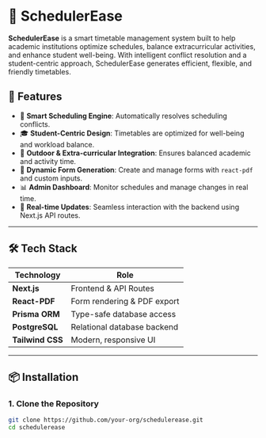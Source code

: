 # 📅 SchedulerEase

**SchedulerEase** is a smart timetable management system built to help academic institutions optimize schedules, balance extracurricular activities, and enhance student well-being. With intelligent conflict resolution and a student-centric approach, SchedulerEase generates efficient, flexible, and friendly timetables.

## 🚀 Features

- 🧠 **Smart Scheduling Engine**: Automatically resolves scheduling conflicts.
- 🎓 **Student-Centric Design**: Timetables are optimized for well-being and workload balance.
- 🏫 **Outdoor & Extra-curricular Integration**: Ensures balanced academic and activity time.
- 📝 **Dynamic Form Generation**: Create and manage forms with `react-pdf` and custom inputs.
- 📊 **Admin Dashboard**: Monitor schedules and manage changes in real time.
- 🔄 **Real-time Updates**: Seamless interaction with the backend using Next.js API routes.

---

## 🛠 Tech Stack

| Technology     | Role                         |
|----------------|------------------------------|
| **Next.js**    | Frontend & API Routes        |
| **React-PDF**  | Form rendering & PDF export  |
| **Prisma ORM** | Type-safe database access    |
| **PostgreSQL** | Relational database backend  |
| **Tailwind CSS** | Modern, responsive UI       |

---

## 📦 Installation

### 1. Clone the Repository
```bash
git clone https://github.com/your-org/schedulerease.git
cd schedulerease
